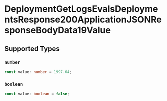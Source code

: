 # DeploymentGetLogsEvalsDeploymentsResponse200ApplicationJSONResponseBodyData19Value


## Supported Types

### `number`

```typescript
const value: number = 1997.64;
```

### `boolean`

```typescript
const value: boolean = false;
```

